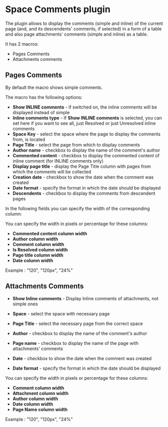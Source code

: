 # Space Comments plugin #

The plugin allows to display the comments (simple and inline) of the current page (and, and its descendents' comments, if selected) in a form of a table and also page attachments' comments (simple and inline) as a table.

It has 2 macros:

* Pages Comments
* Attachments comments

## Pages Comments ##

By default the macro shows simple comments.

The macro has the following options:

* <b>Show INLINE comments</b> - if switched on, the inline comments will be displayed instead of simple
* <b>Inline comments type</b> - If <b>Show INLINE comments</b> is selected, you can set here if you want to see all, just Resolved or just Unresolved inline comments
* <b>Space Key</b> - select the space where the page to display the comments from, is located
* <b>Page Title</b> - select the page from which to display comments
* <b>Author name</b> - checkbox to display the name of the comment's author
* <b>Commented content</b> - checkbox to display the commented content of inline comment (for INLINE comments only)
* <b>Display page title</b> - display the Page Title column with pages from which the comments will be collected
* <b>Creation date</b> - checkbox to show the date when the comment was created
* <b>Date format</b> - specify the format in which the date should be displayed
* <b>Descendents</b> - checkbox to display the comments from descendent pages

In the following fields you can specify the width of the corresponding column:

You can specify the width in pixels or percentage for these columns:

* <b>Commented content column width</b>
* <b>Author column width</b>
* <b>Comment column width</b>
* <b>Is Resolved column width</b>
* <b>Page title column width</b>
* <b>Date column width</b>

Example : "120", "120px", "24%"

## Attachments Comments ##

* <b>Show Inline comments</b> - Display Inline comments of attachments, not simple ones

* <b>Space</b> - select the space with necessary page
* <b>Page Title</b> - select the necessary page from the correct space

* <b>Author</b> - checkbox to display the name of the comment's author
* <b>Page name</b> - checkbox to display the name of the page with attachments' comments
* <b>Date</b> - checkbox to show the date when the comment was created
* <b>Date format</b> - specify the format in which the date should be displayed

You can specify the width in pixels or percentage for these columns:

* <b>Comment column width</b>
* <b>Attachment column width</b>
* <b>Author column width</b>
* <b>Date column width</b>
* <b>Page Name column width</b>

Example : "120", "120px", "24%"
